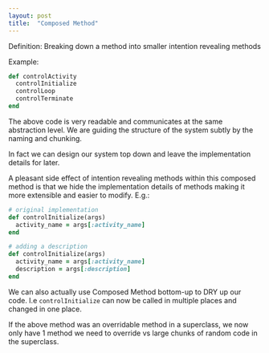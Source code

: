 ```yaml
---
layout: post
title:  "Composed Method"
---
```

Definition: Breaking down a method into smaller intention revealing methods

Example:

```ruby
def controlActivity
  controlInitialize
  controlLoop
  controlTerminate
end
```

The above code is very readable and communicates at the same abstraction level.
We are guiding the structure of the system subtly by the naming and chunking.

In fact we can design our system top down and leave the implementation details
for later.

A pleasant side effect of intention revealing methods within this composed
method is that we hide the implementation details of methods 
making it more extensible and easier to modify. E.g.:

```ruby
# original implementation
def controlInitialize(args)
  activity_name = args[:activity_name]
end

# adding a description
def controlInitialize(args)
  activity_name = args[:activity_name]
  description = args[:description]
end
```

We can also actually use Composed Method bottom-up to DRY up our code. I.e
```controlInitialize``` can now be called in multiple places and changed in one
place.

If the above method was an overridable method in a superclass, we now only have 1
method we need to override vs large chunks of random code in the superclass.
